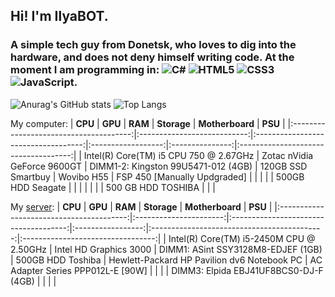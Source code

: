 ## Hi! I'm IlyaBOT.
### A simple tech guy from Donetsk, who loves to dig into the hardware, and does not deny himself writing code. At the moment I am programming in: ![C#](https://img.shields.io/badge/c%23-%23239120.svg?style=for-the-badge&logo=c-sharp&logoColor=white) ![HTML5](https://img.shields.io/badge/html5-%23E34F26.svg?style=for-the-badge&logo=html5&logoColor=white) ![CSS3](https://img.shields.io/badge/css3-%231572B6.svg?style=for-the-badge&logo=css3&logoColor=white) ![JavaScript](https://img.shields.io/badge/javascript-%23323330.svg?style=for-the-badge&logo=javascript&logoColor=%23F7DF1E).

![Anurag's GitHub stats](https://github-readme-stats.vercel.app/api?username=ilyabot&show_icons=true&theme=radical)
![Top Langs](https://github-readme-stats.vercel.app/api/top-langs/?username=ilyabot&langs_count=6&layout=compact&theme=radical)

My computer:
|                 **CPU**                |           **GPU**           |               **RAM**               |     **Storage**    | **Motherboard** |                **PSU**               |
|:--------------------------------------:|:---------------------------:|:-----------------------------------:|:------------------:|:---------------:|:------------------------------------:|
| Intel(R) Core(TM) i5 CPU 750 @ 2.67GHz | Zotac nVidia GeForce 9600GT | DIMM1-2: Kingston 99U5471-012 (4GB) | 120GB SSD Smartbuy |    Wovibo H55   | FSP 450 [Manually Updgraded] |
|                                        |                             |                                     |  500GB HDD Seagate |                 |                                      |
|                                        |                             |                                     | 500 GB HDD TOSHIBA |                 |                                      |

My [server](http://ibifs.ddns.net/):
|                  **CPU**                 |         **GPU**        |                **RAM**                |    **Storage**    |               **Motherboard**               |              **PSU**              |
|:----------------------------------------:|:----------------------:|:-------------------------------------:|:-----------------:|:-------------------------------------------:|:---------------------------------:|
| Intel(R) Core(TM) i5-2450M CPU @ 2.50GHz | Intel HD Graphics 3000 |   DIMM1: ASint SSY3128M8-EDJEF (1GB)  | 500GB HDD Toshiba | Hewlett-Packard HP Pavilion dv6 Notebook PC | AC Adapter Series PPP012L-E [90W] |
|                                          |                        | DIMM3: Elpida EBJ41UF8BCS0-DJ-F (4GB) |                   |                                             |                                   |
